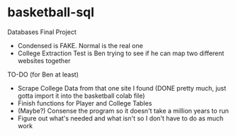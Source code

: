 # basketball-sql
Databases Final Project

- Condensed is FAKE. Normal is the real one
- College Extraction Test is Ben trying to see if he can map two different websites together

TO-DO (for Ben at least)
- Scrape College Data from that one site I found (DONE pretty much, just gotta import it into the basketball colab file)
- Finish functions for Player and College Tables
- (Maybe?) Consense the program so it doesn't take a million years to run
- Figure out what's needed and what isn't so I don't have to do as much work
